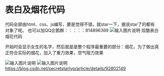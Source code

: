 # 表白及烟花代码

代码全部由html、css、js编写，要是觉得不错，就star一下，据说star了的都有对象了呢。
也可以加QQ企鹅群：：：：：814896369
![输入图片说明](https://images.gitee.com/uploads/images/2020/0723/120920_762054c5_4992007.png "屏幕截图.png")
炫酷表白烟花代码

开始时会显示女生的名字，然后就是是整个程序最重要的部分：烟花，为了做出真正符合实际的烟花，加入了重力效果，空气阻力效果

​​![输入图片说明](https://images.gitee.com/uploads/images/2020/0723/120629_e5c7818b_4992007.png "屏幕截图.png")
![输入图片说明](https://images.gitee.com/uploads/images/2020/0723/120645_3e128888_4992007.png "屏幕截图.png")
https://blog.csdn.net/secretstarlyp/article/details/92802149